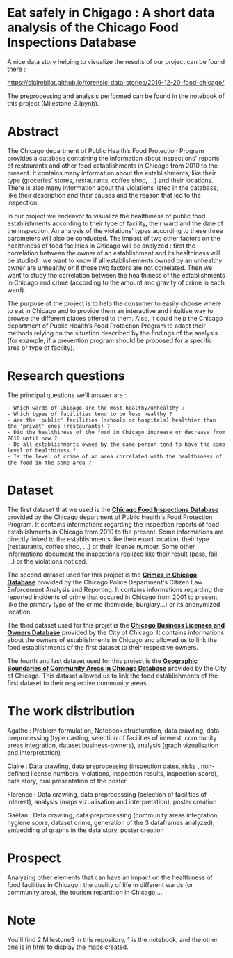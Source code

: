 # Eat safely in Chigago : A short data analysis of the Chicago Food Inspections Database

A nice data story helping to visualize the results of our project can be found there :

https://clairebilat.github.io/forensic-data-stories/2019-12-20-food-chicago/

The preprocessing and analysis performed can be found in the notebook of this project (Milestone-3.ipynb).


# Abstract
The Chicago department of Public Health’s Food Protection Program provides a database containing the information about inspections' reports of restaurants and other food establishments in Chicago from 2010 to the present. It contains many information about the establishments, like their type (groceries’ stores, restaurants, coffee shop, …) and their locations. There is also many information about the violations listed in the database, like their description and their causes and the reason that led to the inspection.

In our project we endeavor to visualize the healthiness of public food establishments according to their type of facility, their ward and the date of the inspection. An analysis of the violations’ types according to these three parameters will also be conducted. The impact of two other factors on the healthiness of food facilities in Chicago will be analyzed : first the correlation between the owner of an establishment and its healthiness will be studied ; we want to know if all establishements owned by an unhealthy owner are unhealthy or if those two factors are not correlated. Then we want to study the correlation between the healthiness of the establishments in Chicago and crime (according to the amount and gravity of crime in each ward).  

The purpose of the project is to help the consumer to easily choose where to eat in Chicago and to provide them an interactive and intuitive way to browse the different places offered to them. Also, it could help the Chicago department of Public Health’s Food Protection Program to adapt their methods relying on the situation described by the findings of the analysis (for example, if a prevention program should be proposed for a specific area or type of facility).

# Research questions
 
 The principal questions we'll answer are : 
 
    - Which wards of Chicago are the most healthy/unhealthy ? 
    - Which types of facilities tend to be less healthy ? 
    - Are the 'public' facilities (schools or hospitals) healthier than the 'privat' ones (restaurants) ?
    - Did the healthiness of the food in Chicago increase or decrease from 2010 until now ?
    - Do all establishments owned by the same person tend to have the same level of healthiness ?
    - Is the level of crime of an area correlated with the healthiness of the food in the same area ?

# Dataset

The first dataset that we used is the **[Chicago Food Inspections Database](http://dev.cityofchicago.org/open%20data/data%20portal/2018/06/29/food-violations-changes.html)** provided by the Chicago department of Public Health's Food Protection Program. It contains informations regarding the inspection reports of food establishments in Chicago from 2010 to the present. Some informations are directly linked to the establishments like their exact location, their type (restaurants, coffee shop, ...) or their license number. Some other informations document the inspections realized like their result (pass, fail, ...) or the violations noticed.

The second dataset used for this project is the **[Crimes in Chicago Database](https://www.kaggle.com/currie32/crimes-in-chicago)** provided by the Chicago Police Department's Citizen Law Enforcement Analysis and Reporting. It contains informations regarding the reported incidents of crime that occured in Chicago from 2001 to present, like the primary type of the crime (homicide, burglary...) or its anonymized location.

The third dataset used for this projet is the **[Chicago Business Licenses and Owners Database](https://www.kaggle.com/chicago/chicago-business-licenses-and-owners)** provided by the City of Chicago. It contains informations about the owners of establishments in Chicago and allowed us to link the food establishments of the first dataset to their respective owners.

The fourth and last dataset used for this project is the **[Geographic Boundaries of Community Areas in Chicago Database](https://data.cityofchicago.org/Facilities-Geographic-Boundaries/Boundaries-Community-Areas-current-/cauq-8yn6)** provided by the City of Chicago. This dataset allowed us to link the food establishments of the first dataset to their respective community areas.

# The work distribution

Agathe : Problem formulation, Notebook structuration, data crawling, data preprocessing (type casting, selection of facilities of interest, community areas integration, dataset business-owners), analysis (graph vizualisation and interpretation)

Claire : Data crawling, data preprocessing (inspection dates, risks , non-defined license numbers, violations, inspection results, inspection score), data story, oral presentation of the poster

Florence : Data crawling, data preprocessing (selection of facilities of interest), analysis (maps vizualisation and interpretation), poster creation

Gaëtan : Data crawling, data preprocessing (community areas integration, hygiene score, dataset crime, generation of the 3 dataframes analyzed), embedding of graphs in the data story, poster creation


# Prospect

Analyzing other elements that can have an impact on the healthiness of food facilities in Chicago : the quality of life in different wards (or community area), the tourism repartition in Chicago,...

# Note

You'll find 2 Milestone3 in this repository, 1 is the notebook, and the other one is in html to display the maps created.


